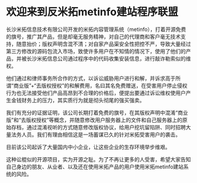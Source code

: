 # 欢迎来到反米拓metinfo建站程序联盟

长沙米拓信息技术有限公司开发的米拓内容管理系统（metinfo），打着开源免费的旗号，推广其产品，但是却毫无服务精神，对自己的代理商和客户毫无技术支持，随意抬价；版权声明含混不清；对自家产品渠安全性把控不严，导致大量经过第三方修改的源码包流入市场，致使许多用户在不知情的情况下，使用了他们的产品，并被长沙米拓信息公司通过程序中的代码收集安装信息，进行敲诈勒索似的维权。

他们通过和律师事务所合作的方式，以诉讼威胁用户进行和解，并诉求高于所谓“商业版”+“去版权授权”的和解费用，名曰其名免费赠送，在受害用户停止侵权行为也无法接受他们产品高昂到不合理的价格后，便提出要通过诉讼维权使用户产生金钱财务上的压力，其实质行为就是彻头彻尾的强买强卖。

我们有充分的证据证明，该公司长期打着免费的旗号，在其版权声明中混淆“商业版”和“去版权授权”等概念，并随意修改用户服务器上的文件和自己服务器上的原始存档，通过混淆视听的方式随意修改版权协议，给用户挖坑留陷阱、同时招聘大量法务人员。我们有理由相信这是一场蓄谋已久的针对米拓受害用户的袭击。

目前该公司起诉了大量国内中小企业，让这些企业的生存环境举步维艰。

这种讼棍似的开源项目，实为开源之耻。为了不再让更多的人受害，希望大家告知自己身边的朋友、从业者、以及还在使用米拓产品的用户使用米拓metinfo建站系统的风险。
